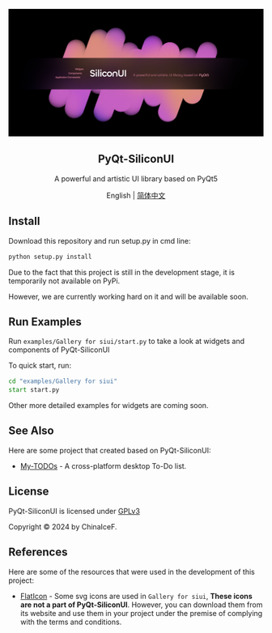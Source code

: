 
<p align="center">  
  
  <a href="#">
    <img src="https://github.com/ChinaIceF/PyQt-SiliconUI/blob/main/assets/readme/silicon_main.png?raw=true" alt="Logo"  >
  </a>
  
  <h2 align="center">PyQt-SiliconUI</h2>
  <p align="center">A powerful and artistic UI library based on PyQt5</p>

<p align="center">
    English | <a href="docs/README_zh.md">简体中文</a>
</p>

## Install
Download this repository and run setup.py in cmd line:
```cmd
python setup.py install
```
Due to the fact that this project is still in the development stage, it is temporarily not available on PyPi.

However, we are currently working hard on it and will be available soon.


## Run Examples
Run `examples/Gallery for siui/start.py` to take a look at widgets and components of PyQt-SiliconUI

To quick start, run:
```cmd
cd "examples/Gallery for siui"
start start.py
```
Other more detailed examples for widgets are coming soon.


## See Also
Here are some project that created based on PyQt-SiliconUI:
* [My-TODOs](https://github.com/ChinaIceF/My-TODOs) - A cross-platform desktop To-Do list.


## License
PyQt-SiliconUI is licensed under [GPLv3](LICENSE) 

Copyright © 2024 by ChinaIceF.


## References
Here are some of the resources that were used in the development of this project:
* [FlatIcon](https://flaticon.com/) - Some svg icons are used in `Gallery for siui`, **These icons are not a part of PyQt-SiliconUI**. However, you can download them from its website and use them in your project under the premise of complying with the terms and conditions.

